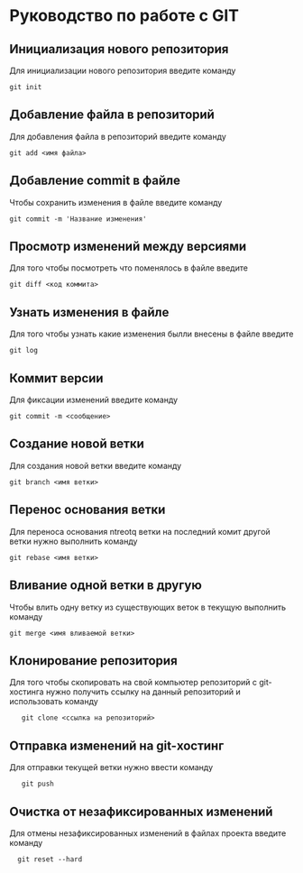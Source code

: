 # Руководство по работе с GIT

## Инициализация нового репозитория

Для инициализации нового репозитория введите команду 
```
git init
```
## Добавление файла в репозиторий

Для добавления файла в репозиторий введите команду
```
git add <имя файла>
```

## Добавление commit в файле

Чтобы сохранить изменения в файле введите команду
```
git commit -m 'Название изменения'
```

## Просмотр изменений между версиями

Для того чтобы посмотреть что поменялось в файле введите
```
git diff <код коммита>
```
## Узнать изменения в файле

Для того чтобы узнать какие изменения былли внесены в файле введите
```
git log
```

## Коммит версии

Для фиксации изменений введите команду
```
git commit -m <сообщение>
```

## Создание новой ветки

Для создания новой ветки введите команду 
```
git branch <имя ветки>
```

## Перенос основания ветки

Для переноса основания ntreotq ветки на последний комит другой ветки нужно выполнить команду
```
git rebase <имя ветки>
```

## Вливание одной ветки в другую

Чтобы влить одну ветку из существующих веток в текущую выполнить команду
```
git merge <имя вливаемой ветки>
```

## Клонирование репозитория

Для того чтобы скопировать на свой компьютер репозиторий с git-хостинга нужно получить ссылку на данный репозиторий и использовать команду 
```
   git clone <ссылка на репозиторий>
```
## Отправка изменений на git-хостинг

Для отправки текущей ветки нужно ввести команду
```
   git push
```

##  Очистка от незафиксированных изменений

Для отмены незафиксированных изменений в файлах проекта введите команду 
```
  git reset --hard
```
